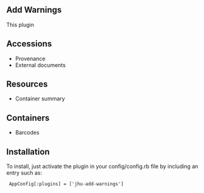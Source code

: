 Add Warnings
----------------------------------------------

This plugin

## Accessions

- Provenance
- External documents

## Resources
- Container summary

## Containers

- Barcodes

## Installation

To install, just activate the plugin in your config/config.rb file by
including an entry such as:

     AppConfig[:plugins] = ['jhu-add-warnings']
